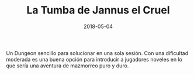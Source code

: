 ﻿---
title: La Tumba de Jannus el Cruel
summary:  Las historias sobre Janus y los tesoros con los que fue enterrado corren de boca en boca… Se atreverán los aventureros a adentrarse en el túmulo a pesar de los rumores sobre la maldición…
authors:
  - Héctor Prieto de la Calle
date: 2018-05-04
type: post
categories:
- Comunidad
tags:
- Dungeon
- Oneshot
minlevels: "1"
maxlevels: "2"
prices: gratis
session: "1"
mincharacters: "3"
maxcharacters: "5"
eval: no oficial
cover: "la_tumba_de_jannus_el_cruel.jpg"
download: "la_tumba_de_jannus_el_cruel.pdf"
moreinfo: "https://labibliotecadelcalamar.blogspot.com/2018/05/aventura-en-una-hoja-n2_18.html"
license: "OGL"
draft: false

---

Un Dungeon sencillo para solucionar en una sola sesión.
Con una dificultad moderada es una buena opción para introducir a jugadores noveles en lo que sería una aventura de mazmorreo puro y duro.